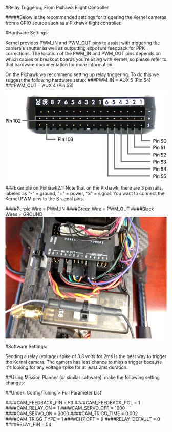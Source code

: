 #Relay Triggering From Pixhawk Flight Controller

#####Below is the recommended settings for triggering the Kernel cameras from a GPIO source such as a Pixhawk flight controller.

#Hardware Settings:

Kernel provides PWM_IN and PWM_OUT pins to assist with triggering the camera's shutter as well as outputting exposure feedback for PPK corrections. The location of the PWM_IN and PWM_OUT pins depends on which cables or breakout boards you're using with Kernel, so please refer to that hardware documentation for more information.

On the Pixhawk we recommend setting up relay triggering. To do this we suggest the following hardware setup:
###PWM_IN = AUX 5 (Pin 54)
###PWM_OUT = AUX 4 (Pin 53)

![](/assets/pixhawk2.jpg)

###Example on Pixhawk2.1:
Note that on the Pixhawk, there are 3 pin rails, labeled as "-" = ground, "+" = power, "S" = signal. You want to connect the Kernel PWM pins to the S signal pins.

####Purple Wire = PWM_IN
####Green Wire = PWM_OUT
####Black Wires = GROUND
![](/assets/pix2_pwm.jpg)


#Software Settings:

Sending a relay (voltage) spike of 3.3 volts for 2ms is the best way to trigger the Kernel camera. The camera has less chance to miss a trigger because it's looking for any voltage spike for at least 2ms duration.

##Using Mission Planner (or similar software), make the following setting changes:

##Under: Config/Tuning > Full Parameter List

####CAM_FEEDBACK_PIN = 53
####CAM_FEEDBACK_POL = 1
####CAM_RELAY_ON = 1
####CAM_SERVO_OFF = 1000
####CAM_SERVO_ON = 2000
####CAM_TRIGG_TIME = 0.002
####CAM_TRIGG_TYPE = 1
####CH7_OPT = 9
####RELAY_DEFAULT = 0
####RELAY_PIN = 54
